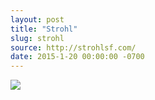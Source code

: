 ```yaml
---
layout: post
title: "Strohl"
slug: strohl
source: http://strohlsf.com/
date: 2015-1-20 00:00:00 -0700
---
```


<img src="{{ site.url }}/assets/img/screenshots/strohl.jpg">
